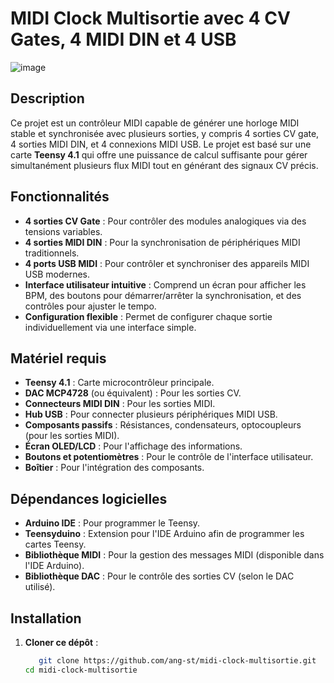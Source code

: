 # MIDI Clock Multisortie avec 4 CV Gates, 4 MIDI DIN et 4 USB
![image](https://github.com/user-attachments/assets/7775f123-70a8-401c-ad07-2ef79dc74737)



## Description

Ce projet est un contrôleur MIDI  capable de générer une horloge MIDI stable et synchronisée avec plusieurs sorties, y compris 4 sorties CV gate, 4 sorties MIDI DIN, et 4 connexions MIDI USB. Le projet est basé sur une carte **Teensy 4.1** qui offre une puissance de calcul suffisante pour gérer simultanément plusieurs flux MIDI tout en générant des signaux CV précis.

## Fonctionnalités

- **4 sorties CV Gate** : Pour contrôler des modules analogiques via des tensions variables.
- **4 sorties MIDI DIN** : Pour la synchronisation de périphériques MIDI traditionnels.
- **4 ports USB MIDI** : Pour contrôler et synchroniser des appareils MIDI USB modernes.
- **Interface utilisateur intuitive** : Comprend un écran pour afficher les BPM, des boutons pour démarrer/arrêter la synchronisation, et des contrôles pour ajuster le tempo.
- **Configuration flexible** : Permet de configurer chaque sortie individuellement via une interface simple.

## Matériel requis

- **Teensy 4.1** : Carte microcontrôleur principale.
- **DAC MCP4728** (ou équivalent) : Pour les sorties CV.
- **Connecteurs MIDI DIN** : Pour les sorties MIDI.
- **Hub USB** : Pour connecter plusieurs périphériques MIDI USB.
- **Composants passifs** : Résistances, condensateurs, optocoupleurs (pour les sorties MIDI).
- **Écran OLED/LCD** : Pour l'affichage des informations.
- **Boutons et potentiomètres** : Pour le contrôle de l'interface utilisateur.
- **Boîtier** : Pour l'intégration des composants.

## Dépendances logicielles

- **Arduino IDE** : Pour programmer le Teensy.
- **Teensyduino** : Extension pour l'IDE Arduino afin de programmer les cartes Teensy.
- **Bibliothèque MIDI** : Pour la gestion des messages MIDI (disponible dans l'IDE Arduino).
- **Bibliothèque DAC** : Pour le contrôle des sorties CV (selon le DAC utilisé).

## Installation

1. **Cloner ce dépôt** :
   ```bash
      git clone https://github.com/ang-st/midi-clock-multisortie.git
   cd midi-clock-multisortie
